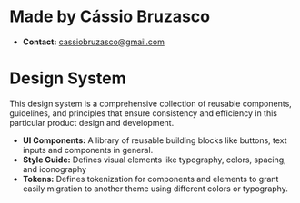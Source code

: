 # Made by Cássio Bruzasco
* **Contact:** cassiobruzasco@gmail.com
# Design System
This design system is a comprehensive collection of reusable components, guidelines, and principles that ensure consistency and efficiency in this particular product design and development.

- **UI Components:** A library of reusable building blocks like buttons, text inputs and components in general.
- **Style Guide:** Defines visual elements like typography, colors, spacing, and iconography
- **Tokens:** Defines tokenization for components and elements to grant easily migration to another theme using different colors or typography.
